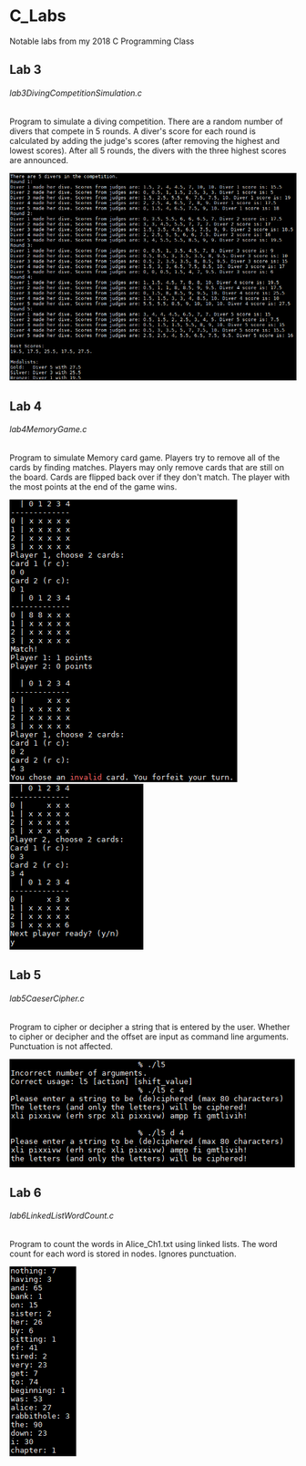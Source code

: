 # C_Labs
Notable labs from my 2018 C Programming Class


## Lab 3
###### lab3DivingCompetitionSimulation.c
Program to simulate a diving competition. There are a random number of divers that compete in 5 rounds. A diver's score for each round is calculated by adding the judge's scores (after removing the highest and lowest scores). After all 5 rounds, the divers with the three highest scores are announced.

![alt text](screenshots/lab3.PNG "Diving Competition Simulation")

## Lab 4
###### lab4MemoryGame.c
Program to simulate Memory card game. Players try to remove all of the cards by finding matches. Players may only remove cards that are still on the board. Cards are flipped back over if they don't match. The player with the most points at the end of the game wins.

![alt text](screenshots/lab4_match_and_invalid_card.PNG "Shows user selecting matching cards and choosing an invalid card")
![alt_text](screenshots/lab4_no_match.PNG "Shows user selecting cards that don't match")

## Lab 5
###### lab5CaeserCipher.c
Program to cipher or decipher a string that is entered by the user. Whether to cipher or decipher and the offset are input as command line arguments. Punctuation is not affected.

![alt text](screenshots/lab5.PNG "Caeser Cipher and Decipher")

## Lab 6
###### lab6LinkedListWordCount.c
Program to count the words in Alice_Ch1.txt using linked lists. The word count for each word is stored in nodes. Ignores punctuation.

![alt text](screenshots/lab6_partial.PNG "Word counts on Alice_Ch1.txt")
